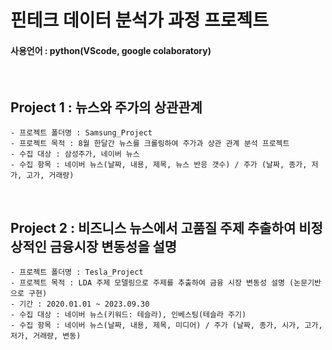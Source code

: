 # 핀테크 데이터 분석가 과정 프로젝트 

#### 사용언어 : python(VScode, google colaboratory)
<br>

##  Project 1 : 뉴스와 주가의 상관관계 
    - 프로젝트 폴더명 : Samsung_Project
    - 프로젝트 목적 : 8월 한달간 뉴스를 크롤링하여 주가과 상관 관계 분석 프로젝트
    - 수집 대상 : 삼성주가, 네이버 뉴스
    - 수집 항목 : 네이버 뉴스(날짜, 내용, 제목, 뉴스 반응 갯수) / 주가 (날짜, 종가, 저가, 고가, 거래량)
<br>

##  Project 2 : 비즈니스 뉴스에서 고품질 주제 추출하여 비정상적인 금융시장 변동성을 설명
    - 프로젝트 폴더명 : Tesla_Project
    - 프로젝트 목적 : LDA 주제 모델링으로 주제를 추출하여 금융 시장 변동성 설명 (논문기반으로 구현)
    - 기간 : 2020.01.01 ~ 2023.09.30
    - 수집 대상 : 네이버 뉴스(키워드: 테슬라), 인베스팅(테슬라 주기)
    - 수집 항목 : 네이버 뉴스(날짜, 내용, 제목, 미디어) / 주가 (날짜, 종가, 시가, 고가, 저가, 거래량, 변동)

<br/>


